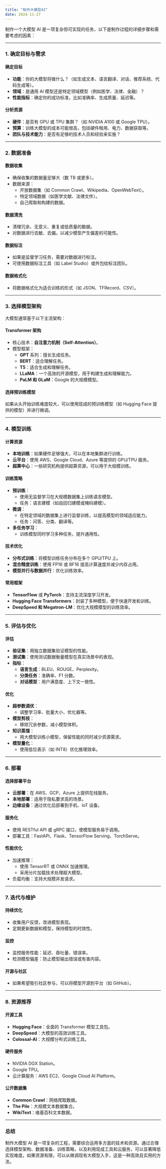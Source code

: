 ```yaml
---
title: "制作大模型AI"
date: 2024-11-27
---
```


制作一个大模型 AI 是一项复杂但可实现的任务，以下是制作过程的详细步骤和需要考虑的因素：

---

### **1. 确定目标与需求**

#### **确定目标**

- **功能**：你的大模型将做什么？（如生成文本、语言翻译、对话、推荐系统、代码生成等）。
- **领域**：是通用 AI 模型还是特定领域模型（例如医学、法律、金融）？
- **性能指标**：确定你的成功标准，比如准确率、生成质量、延迟等。

#### **分析资源**

- **硬件**：是否有 GPU 或 TPU 集群？（如 NVIDIA A100 或 Google TPU）。
- **预算**：训练大模型的成本可能很高，包括硬件租用、电力、数据获取等。
- **团队与技术能力**：是否有足够的技术人员和经验来实施？

---

### **2. 数据准备**

#### **数据收集**

- 确保收集的数据量足够大（数 TB 或更多）。
- 数据来源：
  - 开放数据集（如 Common Crawl、Wikipedia、OpenWebText）。
  - 特定领域数据（如医学文献、法律文件）。
  - 自己爬取和构建的数据。

#### **数据清洗**

- 清理冗余、无意义、重复或低质量的数据。
- 对数据进行去敏、去偏，以减少模型产生偏差的可能性。

#### **数据标注**

- 如果是监督学习任务，需要对数据进行标注。
- 可使用数据标注工具（如 Label Studio）或外包给标注团队。

#### **数据格式化**

- 将数据格式化为适合训练的形式（如 JSON、TFRecord、CSV）。

---

### **3. 选择模型架构**

大模型通常基于以下主流架构：

#### **Transformer 架构**

- 核心技术：**自注意力机制（Self-Attention）**。
- 模型框架：
  - **GPT** 系列：擅长生成任务。
  - **BERT**：适合理解任务。
  - **T5**：适合生成和理解任务。
  - **LLaMA**：一个高效的开源模型，用于构建生成和理解能力。
  - **PaLM 和 GLaM**：Google 的大规模模型。

#### **选择预训练模型**

如果从头开始训练难度较大，可以使用现成的预训练模型（如 Hugging Face 提供的模型）并进行微调。

---

### **4. 模型训练**

#### **计算资源**

- **本地训练**：如果硬件足够强大，可以在本地集群进行训练。
- **云平台**：使用 AWS、Google Cloud、Azure 等提供的 GPU/TPU 服务。
- **超算中心**：一些研究机构提供超算资源，可以用于大规模训练。

#### **训练策略**

- **预训练**：
  - 使用无监督学习在大规模数据集上训练语言模型。
  - 任务：语言建模（如自回归建模或掩码建模）。
- **微调**：
  - 在特定领域的数据集上进行监督训练，以提高模型的领域适应能力。
  - 任务：问答、分类、翻译等。
- **多任务学习**：
  - 训练模型同时学习多种任务，提升通用性。

#### **技术优化**

- **分布式训练**：将模型训练任务分布在多个 GPU/TPU 上。
- **混合精度训练**：使用 FP16 或 BF16 提高计算速度并减少内存占用。
- **模型并行与数据并行**：优化训练效率。

#### **常用框架**

- **TensorFlow** 或 **PyTorch**：支持主流深度学习开发。
- **Hugging Face Transformers**：封装了多种模型，便于快速开发和训练。
- **DeepSpeed 和 Megatron-LM**：优化大规模模型的训练效率。

---

### **5. 评估与优化**

#### **评估**

- **验证集**：用独立数据集验证模型的性能。
- **测试集**：使用测试数据衡量模型在真实场景中的表现。
- **指标**：
  - **语言生成**：BLEU、ROUGE、Perplexity。
  - **分类任务**：准确率、F1 分数。
  - **对话模型**：用户满意度、上下文一致性。

#### **优化**

- **超参数调优**：
  - 调整学习率、批量大小、优化器等。
- **模型剪枝**：
  - 移除冗余参数，减小模型体积。
- **知识蒸馏**：
  - 用大模型训练小模型，保留性能的同时减少资源需求。
- **模型量化**：
  - 使用低位表示（如 INT8）优化推理效率。

---

### **6. 部署**

#### **选择部署平台**

- **云部署**：在 AWS、GCP、Azure 上提供在线服务。
- **本地部署**：适用于隐私要求高的场景。
- **边缘设备**：通过优化后部署到手机、IoT 设备。

#### **服务化**

- 使用 RESTful API 或 gRPC 接口，使模型服务易于调用。
- 部署工具：FastAPI、Flask、TensorFlow Serving、TorchServe。

#### **性能优化**

- 加速推理：
  - 使用 TensorRT 或 ONNX 加速推理。
  - 采用分片加载技术处理超大模型。
- 负载均衡：支持大规模并发请求。

---

### **7. 迭代与维护**

#### **持续优化**

- 收集用户反馈，改进模型表现。
- 定期更新数据和模型，保持模型的时效性。

#### **监控**

- 监控服务性能：延迟、吞吐量、错误率。
- 检测模型偏差：防止模型输出错误或有害内容。

#### **开源与社区**

- 如果希望吸引社区参与，可以将模型开源到平台（如 GitHub）。

---

### **8. 资源推荐**

#### **开源工具**

- **Hugging Face**：全面的 Transformer 模型工具包。
- **DeepSpeed**：大模型的高效训练工具。
- **Colossal-AI**：大规模分布式训练工具。

#### **硬件服务**

- NVIDIA DGX Station。
- Google TPU。
- 云计算服务：AWS EC2、Google Cloud AI Platform。

#### **公开数据集**

- **Common Crawl**：网络爬取数据。
- **The Pile**：大规模文本数据集合。
- **WikiText**：维基百科文本数据。

---

### **总结**

制作大模型 AI 是一项复杂的工程，需要综合运用多方面的技术和资源。通过合理选择模型架构、数据准备、训练策略，以及利用现成工具和云服务，可以显著降低实现难度。如果资源有限，可以从微调现有大模型入手，这是一种高效且实用的方法。
